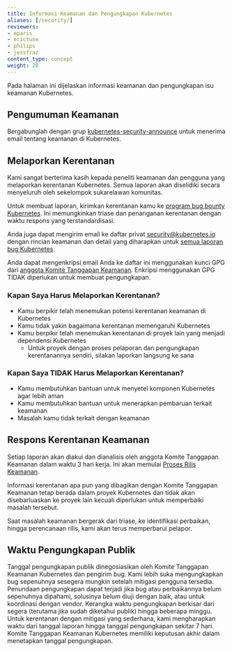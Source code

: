 ```yaml
---
title: Informasi Keamanan dan Pengungkapan Kubernetes
aliases: [/security/]
reviewers:
- eparis
- erictune
- philips
- jessfraz
content_type: concept
weight: 20
---
```


<!-- overview -->
Pada halaman ini dijelaskan informasi keamanan dan pengungkapan isu keamanan Kubernetes.

<!-- body -->
## Pengumuman Keamanan

Bergabunglah dengan grup [kubernetes-security-announce](https://groups.google.com/forum/#!forum/kubernetes-security-announce)
untuk menerima email tentang keamanan di Kubernetes.

## Melaporkan Kerentanan

Kami sangat berterima kasih kepada peneliti keamanan dan pengguna yang melaporkan kerentanan Kubernetes. Semua laporan akan diselidiki secara menyeluruh oleh sekelompok sukarelawan komunitas.

Untuk membuat laporan, kirimkan kerentanan kamu ke [program bug bounty Kubernetes](https://hackerone.com/kubernetes).
Ini memungkinkan triase dan penanganan kerentanan dengan waktu respons yang terstandardisasi.

Anda juga dapat mengirim email ke daftar privat [security@kubernetes.io](mailto:security@kubernetes.io)
dengan rincian keamanan dan detail yang diharapkan untuk
[semua laporan bug Kubernetes](https://github.com/kubernetes/kubernetes/blob/master/.github/ISSUE_TEMPLATE/bug-report.yaml).

Anda dapat mengenkripsi email Anda ke daftar ini menggunakan kunci GPG dari
[anggota Komite Tanggapan Keamanan](https://git.k8s.io/security/README.md#product-security-committee-psc).
Enkripsi menggunakan GPG TIDAK diperlukan untuk membuat pengungkapan.

### Kapan Saya Harus Melaporkan Kerentanan?

- Kamu berpikir telah menemukan potensi kerentanan keamanan di Kubernetes
- Kamu tidak yakin bagaimana kerentanan memengaruhi Kubernetes
- Kamu berpikir telah menemukan kerentanan di proyek lain yang menjadi dependensi Kubernetes
  - Untuk proyek dengan proses pelaporan dan pengungkapan kerentanannya sendiri, silakan laporkan langsung ke sana

### Kapan Saya TIDAK Harus Melaporkan Kerentanan?

- Kamu membutuhkan bantuan untuk menyetel komponen Kubernetes agar lebih aman
- Kamu membutuhkan bantuan untuk menerapkan pembaruan terkait keamanan
- Masalah kamu tidak terkait dengan keamanan

## Respons Kerentanan Keamanan

Setiap laporan akan diakui dan dianalisis oleh anggota Komite Tanggapan Keamanan dalam waktu 3 hari kerja.
Ini akan memulai [Proses Rilis Keamanan](https://git.k8s.io/security/security-release-process.md#disclosures).

Informasi kerentanan apa pun yang dibagikan dengan Komite Tanggapan Keamanan tetap berada dalam proyek Kubernetes
dan tidak akan disebarluaskan ke proyek lain kecuali diperlukan untuk memperbaiki masalah tersebut.

Saat masalah keamanan bergerak dari triase, ke identifikasi perbaikan, hingga perencanaan rilis, kami akan terus memperbarui pelapor.

## Waktu Pengungkapan Publik

Tanggal pengungkapan publik dinegosiasikan oleh Komite Tanggapan Keamanan Kubernetes dan pengirim bug.
Kami lebih suka mengungkapkan bug sepenuhnya sesegera mungkin setelah mitigasi pengguna tersedia. Penundaan pengungkapan
dapat terjadi jika bug atau perbaikannya belum sepenuhnya dipahami, solusinya belum diuji dengan baik,
atau untuk koordinasi dengan vendor. Kerangka waktu pengungkapan berkisar dari segera (terutama jika sudah diketahui publik)
hingga beberapa minggu. Untuk kerentanan dengan mitigasi yang sederhana, kami mengharapkan waktu dari tanggal laporan
hingga tanggal pengungkapan sekitar 7 hari. Komite Tanggapan Keamanan Kubernetes memiliki keputusan akhir dalam menetapkan tanggal pengungkapan.
